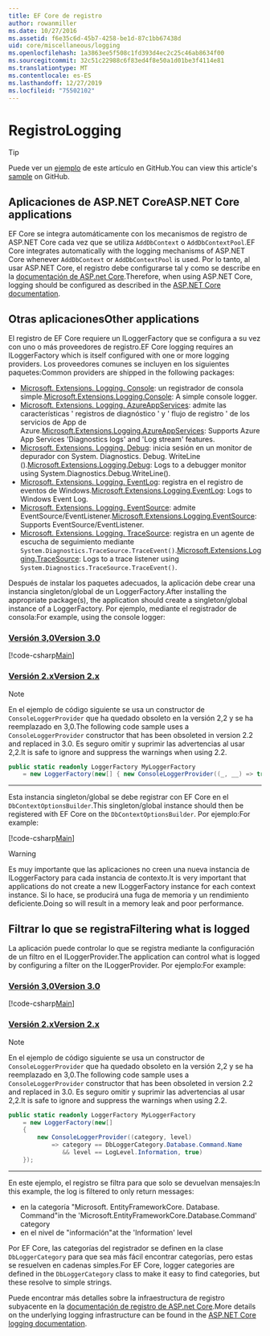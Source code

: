 ```yaml
---
title: EF Core de registro
author: rowanmiller
ms.date: 10/27/2016
ms.assetid: f6e35c6d-45b7-4258-be1d-87c1bb67438d
uid: core/miscellaneous/logging
ms.openlocfilehash: 1a3863ee5f508c1fd393d4ec2c25c46ab8634f00
ms.sourcegitcommit: 32c51c22988c6f83ed4f8e50a1d01be3f4114e81
ms.translationtype: MT
ms.contentlocale: es-ES
ms.lasthandoff: 12/27/2019
ms.locfileid: "75502102"
---
```

# <a name="logging"></a><span data-ttu-id="85da8-102">Registro</span><span class="sxs-lookup"><span data-stu-id="85da8-102">Logging</span></span>

> [!TIP]  
> <span data-ttu-id="85da8-103">Puede ver un [ejemplo](https://github.com/aspnet/EntityFramework.Docs/tree/master/samples/core/Miscellaneous/Logging) de este artículo en GitHub.</span><span class="sxs-lookup"><span data-stu-id="85da8-103">You can view this article's [sample](https://github.com/aspnet/EntityFramework.Docs/tree/master/samples/core/Miscellaneous/Logging) on GitHub.</span></span>

## <a name="aspnet-core-applications"></a><span data-ttu-id="85da8-104">Aplicaciones de ASP.NET Core</span><span class="sxs-lookup"><span data-stu-id="85da8-104">ASP.NET Core applications</span></span>

<span data-ttu-id="85da8-105">EF Core se integra automáticamente con los mecanismos de registro de ASP.NET Core cada vez que se utiliza `AddDbContext` o `AddDbContextPool`.</span><span class="sxs-lookup"><span data-stu-id="85da8-105">EF Core integrates automatically with the logging mechanisms of ASP.NET Core whenever `AddDbContext` or `AddDbContextPool` is used.</span></span> <span data-ttu-id="85da8-106">Por lo tanto, al usar ASP.NET Core, el registro debe configurarse tal y como se describe en la [documentación de ASP.net Core](https://docs.microsoft.com/aspnet/core/fundamentals/logging?tabs=aspnetcore2x).</span><span class="sxs-lookup"><span data-stu-id="85da8-106">Therefore, when using ASP.NET Core, logging should be configured as described in the [ASP.NET Core documentation](https://docs.microsoft.com/aspnet/core/fundamentals/logging?tabs=aspnetcore2x).</span></span>

## <a name="other-applications"></a><span data-ttu-id="85da8-107">Otras aplicaciones</span><span class="sxs-lookup"><span data-stu-id="85da8-107">Other applications</span></span>

<span data-ttu-id="85da8-108">El registro de EF Core requiere un ILoggerFactory que se configura a su vez con uno o más proveedores de registro.</span><span class="sxs-lookup"><span data-stu-id="85da8-108">EF Core logging requires an ILoggerFactory which is itself configured with one or more logging providers.</span></span> <span data-ttu-id="85da8-109">Los proveedores comunes se incluyen en los siguientes paquetes:</span><span class="sxs-lookup"><span data-stu-id="85da8-109">Common providers are shipped in the following packages:</span></span>

* <span data-ttu-id="85da8-110">[Microsoft. Extensions. Logging. Console](https://www.nuget.org/packages/Microsoft.Extensions.Logging.Console/): un registrador de consola simple.</span><span class="sxs-lookup"><span data-stu-id="85da8-110">[Microsoft.Extensions.Logging.Console](https://www.nuget.org/packages/Microsoft.Extensions.Logging.Console/): A simple console logger.</span></span>
* <span data-ttu-id="85da8-111">[Microsoft. Extensions. Logging. AzureAppServices](https://www.nuget.org/packages/Microsoft.Extensions.Logging.AzureAppServices/): admite las características ' registros de diagnóstico ' y ' flujo de registro ' de los servicios de App de Azure.</span><span class="sxs-lookup"><span data-stu-id="85da8-111">[Microsoft.Extensions.Logging.AzureAppServices](https://www.nuget.org/packages/Microsoft.Extensions.Logging.AzureAppServices/): Supports Azure App Services 'Diagnostics logs' and 'Log stream' features.</span></span>
* <span data-ttu-id="85da8-112">[Microsoft. Extensions. Logging. Debug](https://www.nuget.org/packages/Microsoft.Extensions.Logging.Debug/): inicia sesión en un monitor de depurador con System. Diagnostics. Debug. WriteLine ().</span><span class="sxs-lookup"><span data-stu-id="85da8-112">[Microsoft.Extensions.Logging.Debug](https://www.nuget.org/packages/Microsoft.Extensions.Logging.Debug/): Logs to a debugger monitor using System.Diagnostics.Debug.WriteLine().</span></span>
* <span data-ttu-id="85da8-113">[Microsoft. Extensions. Logging. EventLog](https://www.nuget.org/packages/Microsoft.Extensions.Logging.EventLog/): registra en el registro de eventos de Windows.</span><span class="sxs-lookup"><span data-stu-id="85da8-113">[Microsoft.Extensions.Logging.EventLog](https://www.nuget.org/packages/Microsoft.Extensions.Logging.EventLog/): Logs to Windows Event Log.</span></span>
* <span data-ttu-id="85da8-114">[Microsoft. Extensions. Logging. EventSource](https://www.nuget.org/packages/Microsoft.Extensions.Logging.EventSource/): admite EventSource/EventListener.</span><span class="sxs-lookup"><span data-stu-id="85da8-114">[Microsoft.Extensions.Logging.EventSource](https://www.nuget.org/packages/Microsoft.Extensions.Logging.EventSource/): Supports EventSource/EventListener.</span></span>
* <span data-ttu-id="85da8-115">[Microsoft. Extensions. Logging. TraceSource](https://www.nuget.org/packages/Microsoft.Extensions.Logging.TraceSource/): registra en un agente de escucha de seguimiento mediante `System.Diagnostics.TraceSource.TraceEvent()`.</span><span class="sxs-lookup"><span data-stu-id="85da8-115">[Microsoft.Extensions.Logging.TraceSource](https://www.nuget.org/packages/Microsoft.Extensions.Logging.TraceSource/): Logs to a trace listener using `System.Diagnostics.TraceSource.TraceEvent()`.</span></span>

<span data-ttu-id="85da8-116">Después de instalar los paquetes adecuados, la aplicación debe crear una instancia singleton/global de un LoggerFactory.</span><span class="sxs-lookup"><span data-stu-id="85da8-116">After installing the appropriate package(s), the application should create a singleton/global instance of a LoggerFactory.</span></span> <span data-ttu-id="85da8-117">Por ejemplo, mediante el registrador de consola:</span><span class="sxs-lookup"><span data-stu-id="85da8-117">For example, using the console logger:</span></span>

### <a name="version-30tabv3"></a>[<span data-ttu-id="85da8-118">Versión 3,0</span><span class="sxs-lookup"><span data-stu-id="85da8-118">Version 3.0</span></span>](#tab/v3)

[!code-csharp[Main](../../../samples/core/Miscellaneous/Logging/Logging/BloggingContext.cs#DefineLoggerFactory)]

### <a name="version-2xtabv2"></a>[<span data-ttu-id="85da8-119">Versión 2.x</span><span class="sxs-lookup"><span data-stu-id="85da8-119">Version 2.x</span></span>](#tab/v2)

> [!NOTE]
> <span data-ttu-id="85da8-120">En el ejemplo de código siguiente se usa un constructor de `ConsoleLoggerProvider` que ha quedado obsoleto en la versión 2,2 y se ha reemplazado en 3,0.</span><span class="sxs-lookup"><span data-stu-id="85da8-120">The following code sample uses a `ConsoleLoggerProvider` constructor that has been obsoleted in version 2.2 and replaced in 3.0.</span></span> <span data-ttu-id="85da8-121">Es seguro omitir y suprimir las advertencias al usar 2,2.</span><span class="sxs-lookup"><span data-stu-id="85da8-121">It is safe to ignore and suppress the warnings when using 2.2.</span></span>

``` csharp
public static readonly LoggerFactory MyLoggerFactory
    = new LoggerFactory(new[] { new ConsoleLoggerProvider((_, __) => true, true) });
```

***

<span data-ttu-id="85da8-122">Esta instancia singleton/global se debe registrar con EF Core en el `DbContextOptionsBuilder`.</span><span class="sxs-lookup"><span data-stu-id="85da8-122">This singleton/global instance should then be registered with EF Core on the `DbContextOptionsBuilder`.</span></span> <span data-ttu-id="85da8-123">Por ejemplo:</span><span class="sxs-lookup"><span data-stu-id="85da8-123">For example:</span></span>

[!code-csharp[Main](../../../samples/core/Miscellaneous/Logging/Logging/BloggingContext.cs#RegisterLoggerFactory)]

> [!WARNING]
> <span data-ttu-id="85da8-124">Es muy importante que las aplicaciones no creen una nueva instancia de ILoggerFactory para cada instancia de contexto.</span><span class="sxs-lookup"><span data-stu-id="85da8-124">It is very important that applications do not create a new ILoggerFactory instance for each context instance.</span></span> <span data-ttu-id="85da8-125">Si lo hace, se producirá una fuga de memoria y un rendimiento deficiente.</span><span class="sxs-lookup"><span data-stu-id="85da8-125">Doing so will result in a memory leak and poor performance.</span></span>

## <a name="filtering-what-is-logged"></a><span data-ttu-id="85da8-126">Filtrar lo que se registra</span><span class="sxs-lookup"><span data-stu-id="85da8-126">Filtering what is logged</span></span>

<span data-ttu-id="85da8-127">La aplicación puede controlar lo que se registra mediante la configuración de un filtro en el ILoggerProvider.</span><span class="sxs-lookup"><span data-stu-id="85da8-127">The application can control what is logged by configuring a filter on the ILoggerProvider.</span></span> <span data-ttu-id="85da8-128">Por ejemplo:</span><span class="sxs-lookup"><span data-stu-id="85da8-128">For example:</span></span>

### <a name="version-30tabv3"></a>[<span data-ttu-id="85da8-129">Versión 3,0</span><span class="sxs-lookup"><span data-stu-id="85da8-129">Version 3.0</span></span>](#tab/v3)

[!code-csharp[Main](../../../samples/core/Miscellaneous/Logging/Logging/BloggingContextWithFiltering.cs#DefineLoggerFactory)]

### <a name="version-2xtabv2"></a>[<span data-ttu-id="85da8-130">Versión 2.x</span><span class="sxs-lookup"><span data-stu-id="85da8-130">Version 2.x</span></span>](#tab/v2)

> [!NOTE]
> <span data-ttu-id="85da8-131">En el ejemplo de código siguiente se usa un constructor de `ConsoleLoggerProvider` que ha quedado obsoleto en la versión 2,2 y se ha reemplazado en 3,0.</span><span class="sxs-lookup"><span data-stu-id="85da8-131">The following code sample uses a `ConsoleLoggerProvider` constructor that has been obsoleted in version 2.2 and replaced in 3.0.</span></span> <span data-ttu-id="85da8-132">Es seguro omitir y suprimir las advertencias al usar 2,2.</span><span class="sxs-lookup"><span data-stu-id="85da8-132">It is safe to ignore and suppress the warnings when using 2.2.</span></span>

``` csharp
public static readonly LoggerFactory MyLoggerFactory
    = new LoggerFactory(new[]
    {
        new ConsoleLoggerProvider((category, level)
            => category == DbLoggerCategory.Database.Command.Name
               && level == LogLevel.Information, true)
    });
```

***

<span data-ttu-id="85da8-133">En este ejemplo, el registro se filtra para que solo se devuelvan mensajes:</span><span class="sxs-lookup"><span data-stu-id="85da8-133">In this example, the log is filtered to only return messages:</span></span>

* <span data-ttu-id="85da8-134">en la categoría "Microsoft. EntityFrameworkCore. Database. Command"</span><span class="sxs-lookup"><span data-stu-id="85da8-134">in the 'Microsoft.EntityFrameworkCore.Database.Command' category</span></span>
* <span data-ttu-id="85da8-135">en el nivel de "información"</span><span class="sxs-lookup"><span data-stu-id="85da8-135">at the 'Information' level</span></span>

<span data-ttu-id="85da8-136">Por EF Core, las categorías del registrador se definen en la clase `DbLoggerCategory` para que sea más fácil encontrar categorías, pero estas se resuelven en cadenas simples.</span><span class="sxs-lookup"><span data-stu-id="85da8-136">For EF Core, logger categories are defined in the `DbLoggerCategory` class to make it easy to find categories, but these resolve to simple strings.</span></span>

<span data-ttu-id="85da8-137">Puede encontrar más detalles sobre la infraestructura de registro subyacente en la [documentación de registro de ASP.net Core](https://docs.microsoft.com/aspnet/core/fundamentals/logging?tabs=aspnetcore2x).</span><span class="sxs-lookup"><span data-stu-id="85da8-137">More details on the underlying logging infrastructure can be found in the [ASP.NET Core logging documentation](https://docs.microsoft.com/aspnet/core/fundamentals/logging?tabs=aspnetcore2x).</span></span>
